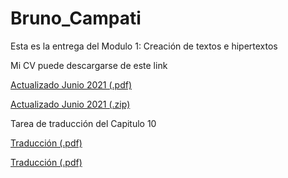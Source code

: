 # Bruno_Campati

Esta es la entrega del Modulo 1: Creación de textos e hipertextos

<p>

Mi CV puede descargarse de este link


<p>  
  
<a href="https://github.com/BrunoCampati/BrunoCampatiTyHM/raw/main/CV.pdf">Actualizado Junio 2021 (.pdf)</a>

 <p>  
  
<a href="https://github.com/BrunoCampati/BrunoCampatiTyHM/raw/main/CV.zip">Actualizado Junio 2021 (.zip)</a>
 <p>
   
   Tarea de traducción del Capitulo 10
   <p>
      <a href="https://github.com/BrunoCampati/BrunoCampatiTyHM/raw/main/Traduccion_capitulo_10_CAMPATI_pdf.pdf">Traducción (.pdf)</a>
   <p>
      <a href="https://github.com/BrunoCampati/BrunoCampatiTyHM/raw/main/Traducci%C3%B3n_capitulo_10_CAMPATI.zip">Traducción (.pdf)</a>
